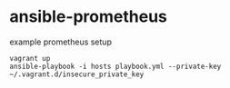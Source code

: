 ansible-prometheus
================

example prometheus setup

```
vagrant up
ansible-playbook -i hosts playbook.yml --private-key ~/.vagrant.d/insecure_private_key
```
